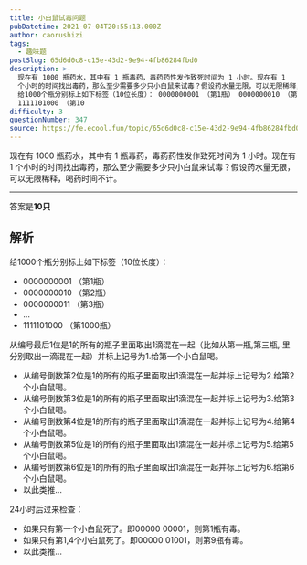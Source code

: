 ```yaml
---
title: 小白鼠试毒问题
pubDatetime: 2021-07-04T20:55:13.000Z
author: caorushizi
tags:
  - 趣味题
postSlug: 65d6d0c8-c15e-43d2-9e94-4fb86284fbd0
description: >-
  现在有 1000 瓶药水，其中有 1 瓶毒药，毒药药性发作致死时间为 1 小时。现在有 1
  个小时的时间找出毒药，那么至少需要多少只小白鼠来试毒？假设药水量无限，可以无限稀释，喝药时间不计。 答案是10只 解析
  给1000个瓶分别标上如下标签（10位长度）： 0000000001 （第1瓶） 0000000010 （第2瓶） 0000000011 （第3瓶） ...
  1111101000 （第10
difficulty: 3
questionNumber: 347
source: https://fe.ecool.fun/topic/65d6d0c8-c15e-43d2-9e94-4fb86284fbd0
---
```


现在有 1000 瓶药水，其中有 1 瓶毒药，毒药药性发作致死时间为 1 小时。现在有 1 个小时的时间找出毒药，那么至少需要多少只小白鼠来试毒？假设药水量无限，可以无限稀释，喝药时间不计。

---

答案是**10只**

## 解析

给1000个瓶分别标上如下标签（10位长度）：

- 0000000001 （第1瓶）
- 0000000010 （第2瓶）
- 0000000011 （第3瓶）
- ...
- 1111101000 （第1000瓶）

从编号最后1位是1的所有的瓶子里面取出1滴混在一起（比如从第一瓶,第三瓶,.里分别取出一滴混在一起）并标上记号为1.给第一个小白鼠喝。

- 从编号倒数第2位是1的所有的瓶子里面取出1滴混在一起并标上记号为2.给第2个小白鼠喝。
- 从编号倒数第3位是1的所有的瓶子里面取出1滴混在一起并标上记号为3.给第3个小白鼠喝。
- 从编号倒数第4位是1的所有的瓶子里面取出1滴混在一起并标上记号为4.给第4个小白鼠喝。
- 从编号倒数第5位是1的所有的瓶子里面取出1滴混在一起并标上记号为5.给第5个小白鼠喝。
- 从编号倒数第6位是1的所有的瓶子里面取出1滴混在一起并标上记号为6.给第6个小白鼠喝。
- 以此类推...

24小时后过来检查：

- 如果只有第一个小白鼠死了。即00000 00001，则第1瓶有毒。
- 如果只有第1,4个小白鼠死了。即00000 01001，则第9瓶有毒。
- 以此类推...
